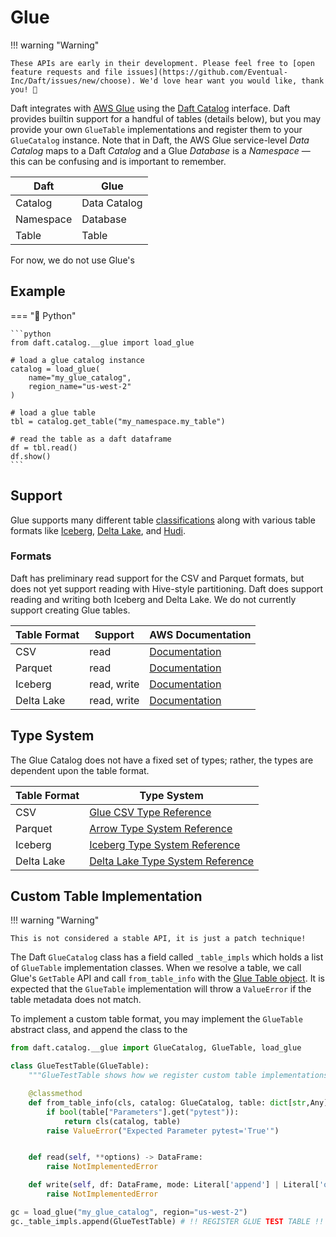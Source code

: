 # Glue

!!! warning "Warning"

    These APIs are early in their development. Please feel free to [open feature requests and file issues](https://github.com/Eventual-Inc/Daft/issues/new/choose). We'd love hear want you would like, thank you! 🤘

Daft integrates with [AWS Glue](https://docs.aws.amazon.com/glue/latest/dg/what-is-glue.html) using the [Daft Catalog](../catalogs.md) interface. Daft provides builtin support for a handful of tables (details below), but you may provide your own `GlueTable` implementations and register them to your `GlueCatalog` instance. Note that in Daft, the AWS Glue service-level *Data Catalog* maps to a Daft *Catalog* and a Glue *Database* is a *Namespace* — this can be confusing and is important to remember.

| Daft      | Glue         |
|-----------|--------------|
| Catalog   | Data Catalog |
| Namespace | Database     |
| Table     | Table        |

For now, we do not use Glue's

## Example

=== "🐍 Python"

    ```python
    from daft.catalog.__glue import load_glue

    # load a glue catalog instance
    catalog = load_glue(
        name="my_glue_catalog",
        region_name="us-west-2"
    )

    # load a glue table
    tbl = catalog.get_table("my_namespace.my_table")

    # read the table as a daft dataframe
    df = tbl.read()
    df.show()
    ```

## Support

Glue supports many different table [classifications](https://docs.aws.amazon.com/glue/latest/dg/add-classifier.html#classifier-built-in) along with various table formats like [Iceberg](https://docs.aws.amazon.com/glue/latest/dg/aws-glue-programming-etl-format-iceberg.html), [Delta Lake](https://docs.aws.amazon.com/glue/latest/dg/aws-glue-programming-etl-format-delta-lake.html), and [Hudi](https://docs.aws.amazon.com/glue/latest/dg/aws-glue-programming-etl-format-hudi.html).

### Formats

Daft has preliminary read support for the CSV and Parquet formats, but does not yet support reading with Hive-style partitioning. Daft does support
reading and writing both Iceberg and Delta Lake. We do not currently support creating Glue tables.

| Table Format | Support     | AWS Documentation                                                                                             |
|--------------|-------------|---------------------------------------------------------------------------------------------------------------|
| CSV          | read        | [Documentation](https://docs.aws.amazon.com/glue/latest/dg/aws-glue-programming-etl-format-csv-home.html)     |
| Parquet      | read        | [Documentation](https://docs.aws.amazon.com/glue/latest/dg/aws-glue-programming-etl-format-parquet-home.html) |
| Iceberg      | read, write | [Documentation](https://docs.aws.amazon.com/glue/latest/dg/aws-glue-programming-etl-format-iceberg.html)      |
| Delta Lake   | read, write | [Documentation](https://docs.aws.amazon.com/glue/latest/dg/aws-glue-programming-etl-format-delta-lake.html)   |


## Type System

The Glue Catalog does not have a fixed set of types; rather, the types are dependent upon the table format.

| Table Format | Type System                                                                                                                              |
|--------------|------------------------------------------------------------------------------------------------------------------------------------------|
| CSV          | [Glue CSV Type Reference](https://docs.aws.amazon.com/glue/latest/webapi/API_CsvClassifier.html#Glue-Type-CsvClassifier-CustomDatatypes) |
| Parquet      | [Arrow Type System Reference](https://arrow.apache.org/docs/python/api/datatypes.html)                                                   |
| Iceberg      | [Iceberg Type System Reference](./iceberg.md#type-system)                                                                                |
| Delta Lake   | [Delta Lake Type System Reference](./delta_lake.md#type-system)                                                                          |


## Custom Table Implementation

!!! warning "Warning"

    This is not considered a stable API, it is just a patch technique!

The Daft `GlueCatalog` class has a field called `_table_impls` which holds a list of `GlueTable` implementation classes. When we resolve a table, we call Glue's `GetTable` API and call `from_table_info` with the [Glue Table object](https://docs.aws.amazon.com/glue/latest/dg/aws-glue-api-catalog-tables.html#aws-glue-api-catalog-tables-Table). It is expected that the `GlueTable` implementation will throw a `ValueError` if the table metadata does not match.

To implement a custom table format, you may implement the `GlueTable` abstract class, and append the class to the

```python
from daft.catalog.__glue import GlueCatalog, GlueTable, load_glue

class GlueTestTable(GlueTable):
    """GlueTestTable shows how we register custom table implementations."""

    @classmethod
    def from_table_info(cls, catalog: GlueCatalog, table: dict[str,Any]) -> GlueTable:
        if bool(table["Parameters"].get("pytest")):
            return cls(catalog, table)
        raise ValueError("Expected Parameter pytest='True'")


    def read(self, **options) -> DataFrame:
        raise NotImplementedError

    def write(self, df: DataFrame, mode: Literal['append'] | Literal['overwrite'] = "append", **options) -> None:
        raise NotImplementedError

gc = load_glue("my_glue_catalog", region="us-west-2")
gc._table_impls.append(GlueTestTable) # !! REGISTER GLUE TEST TABLE !!
```
